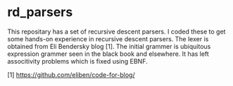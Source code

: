 # rd_parsers
This repositary has a set of recursive descent parsers. I coded these to get some hands-on experience in recursive descent parsers.
The lexer is obtained from Eli Bendersky blog [1].
The initial grammer is ubiquitous expression grammer seen in the black book and elsewhere. It has left associtivity problems which is fixed using EBNF.




[1] https://github.com/eliben/code-for-blog/
